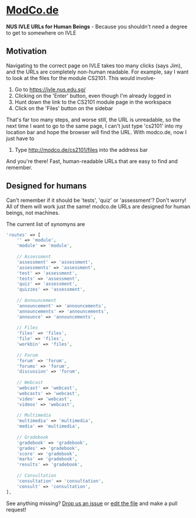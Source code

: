 # [ModCo.de][1] 

**NUS IVLE URLs for Human Beings** - Because you shouldn't need a degree to get to somewhere on IVLE

## Motivation 

Navigating to the correct page on IVLE takes too many clicks (says Jim), and the URLs are completely non-human readable. For example, say I want to look at the files for the module CS2101. This would involve-

1. Go to https://ivle.nus.edu.sg/
2. Clicking on the 'Enter' button, even though I'm already logged in 
3. Hunt down the link to the CS2101 module page in the workspace 
4. Click on the 'Files' button on the sidebar 

That's far too many steps, and worse still, the URL is unreadable, so the next time I want to go to the same page, I can't just type 'cs2101' into my location bar and hope the browser will find the URL. With modco.de, now I just have to 

1. Type http://modco.de/cs2101/files into the address bar 

And you're there! Fast, human-readable URLs that are easy to find and remember. 

## Designed for humans 

Can't remember if it should be 'tests', 'quiz' or 'assessment'? Don't worry! All of them will work just the same! modco.de URLs are designed for human beings, not machines. 

The current list of synomyns are 

```php
'routes' => [
	'' => 'module',
	'module' => 'module',
	
	// Assessment
	'assessment' => 'assessment',
	'assessments' => 'assessment',
	'test' => 'assessment',
	'tests' => 'assessment',
	'quiz' => 'assessment',
	'quizzes' => 'assessment',
	
	// Announcement
	'announcement' => 'announcements',
	'announcements' => 'announcements',
	'announce' => 'announcements',
	
	// Files
	'files' => 'files',
	'file' => 'files',
	'workbin' => 'files',
	
	// Forum
	'forum' => 'forum',
	'forums' => 'forum',
	'discussion' => 'forum',
	
	// Webcast
	'webcast' => 'webcast',
	'webcasts' => 'webcast',
	'video' => 'webcast',
	'videos' => 'webcast',
	
	// Multimedia
	'multimedia' => 'multimedia',
	'media' => 'multimedia',
	
	// Gradebook
	'gradebook' => 'gradebook',
	'grades' => 'gradebook',
	'score' => 'gradebook',
	'marks' => 'gradebook',
	'results' => 'gradebook',
	
	// Consultation
	'consultation' => 'consultation',
	'consult' => 'consultation',
],
```

See anything missing? [Drop us an issue](https://github.com/ZhangYiJiang/modco.de/issues/new) or [edit the file](https://github.com/ZhangYiJiang/modco.de/blob/master/config/site.php) and make a pull request!


[1]: http://modco.de/
